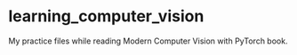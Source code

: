 # learning_computer_vision
My practice files while reading Modern Computer Vision with PyTorch book.
